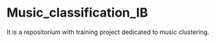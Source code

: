 # Music_classification_IB

It is a repositorium with training project dedicated to music clustering. 
